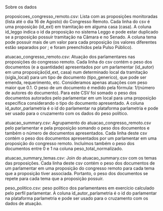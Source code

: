 Sobre os dados

proposicoes_congresso_remoto.csv: Lista com as proposições monitoradas (lista até o dia 16 de Agosto) do Congresso Remoto. Cada linha do csv é uma proposição (id_ext) em tramitação em alguma casa (casa). A coluna id_leggo indica o id da proposição no sistema Leggo e pode estar duplicado se a proposição possuir tramitação na Câmara e no Senado. A coluna tema pode possuir mais de um valor para cada proposição (os valores diferentes estão separados por ; e foram preenchidos pela Pulso Público).

atuacao_congresso_remoto.csv: Atuação dos parlamentares nas proposições do congresso remoto. Cada linha do csv contém o peso dos documentos (e a quantidade) apresentados por um parlamentar (id_autor) em uma proposição(id_ext, casa) num determinado local da tramitação (sigla_local) para um tipo de documento (tipo_generico), que pode ser emenda, requerimento, etc. Consideramos apenas atuações com peso maior que 0.1. O peso de um documento é medido pela fórmula: 1/(número de autores do documento). Para este CSV foi somado o peso dos documentos autorados pelo parlamentar em um local para uma proposição específica considerando o tipo do documento apresentado. A coluna id_autor_parlametria é o id do parlamentar na plataforma parlametria e pode ser usado para o cruzamento com os dados do peso político.

atuacao_summary.csv: Agrupamento do atuacao_congresso_remoto.csv pelo parlamentar e pela proposição somando o peso dos documentos e também o número de documentos apresentados. Cada linha deste csv contém o peso dos documentos apresentados por um parlamentar em uma proposição do congresso remoto. Incluímos também o peso dos documentos entre 0 e 1 na coluna peso_total_normalizado.

atuacao_summary_temas.csv: Join do atuacao_summary.csv com os temas das proposições. Cada linha deste csv contém o peso dos documentos de um parlamentar em uma proposição do congresso remoto para cada tema que a proposição tiver associada. Portanto, o peso dos documentos se repete para cada tema que a proposição possuir.

peso_politico.csv: peso político dos parlamentares em exercício calculado pelo perfil parlamentar. A coluna id_autor_parlametria é o id do parlamentar na plataforma parlametria e pode ser usado para o cruzamento com os dados de atuação.